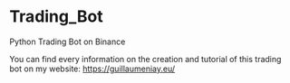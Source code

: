 # Trading_Bot
Python Trading Bot on Binance

You can find every information on the creation and tutorial of this trading bot on my website:
https://guillaumeniay.eu/
